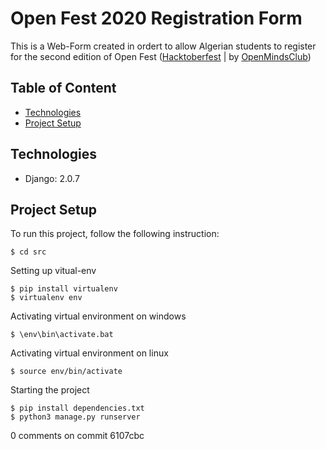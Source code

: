 # Open Fest 2020 Registration Form
This is a Web-Form created in ordert to allow Algerian students to register for the second edition of Open Fest ([Hacktoberfest](https://hacktoberfest.digitalocean.com/) | by [OpenMindsClub](https://openmindsclub.net/))

## Table of Content
* [Technologies](#Technologies)
* [Project Setup](#Project-Setup)

## Technologies
* Django: 2.0.7

## Project Setup
To run this project, follow the following instruction:
```
$ cd src
```
Setting up vitual-env
```
$ pip install virtualenv
$ virtualenv env
```
Activating virtual environment on windows
```
$ \env\bin\activate.bat
```
Activating virtual environment on linux
```
$ source env/bin/activate
```
Starting the project
```
$ pip install dependencies.txt
$ python3 manage.py runserver
```

0 comments on commit 6107cbc
